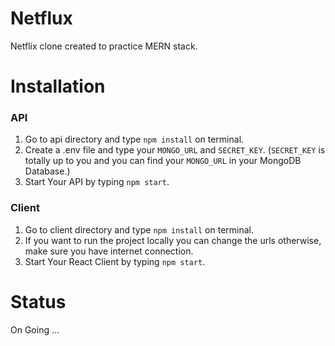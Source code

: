 # Netflux
Netflix clone created to practice MERN stack.

# Installation
### API
  1. Go to api directory and type ```npm install``` on terminal.
  2. Create a .env file and type your ```MONGO_URL``` and ```SECRET_KEY```. (```SECRET_KEY``` is totally up to you and you can find your ```MONGO_URL``` in your MongoDB Database.)
  3. Start Your API by typing ```npm start```.
### Client
  1. Go to client directory and type ```npm install``` on terminal.
  2. If you want to run the project locally you can change the urls otherwise, make sure you have internet connection.
  3. Start Your React Client by typing ```npm start```.

# Status
On Going ...